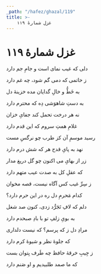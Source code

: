 ```yaml
---
_path: "/hafez/ghazal/119"
title: >-
    غزل شمارهٔ ۱۱۹
---
```

# غزل شمارهٔ ۱۱۹

<div class="b" id="bn1"><div class="m1"><p>دلی که غیب نمای است و جامِ جم دارد</p></div>
<div class="m2"><p>ز خاتمی که دمی گم شود، چه غم دارد</p></div></div>
<div class="b" id="bn2"><div class="m1"><p>به خَطُّ و خالِ گدایان مده خزینهٔ دل</p></div>
<div class="m2"><p>به دستِ شاهوَشی دِه که محترم دارد</p></div></div>
<div class="b" id="bn3"><div class="m1"><p>نه هر درخت تحمل کند جفایِ خزان</p></div>
<div class="m2"><p>غلامِ همتِ سروم که این قدم دارد</p></div></div>
<div class="b" id="bn4"><div class="m1"><p>رسید موسمِ آن کز طرب چو نرگسِ مست</p></div>
<div class="m2"><p>نهد به پایِ قدح هر که شش درم دارد</p></div></div>
<div class="b" id="bn5"><div class="m1"><p>زر از بهایِ می اکنون چو گل دریغ مدار</p></div>
<div class="m2"><p>که عقلِ کل به صدت عیب متهم دارد</p></div></div>
<div class="b" id="bn6"><div class="m1"><p>ز سِرِّ غیب کس آگاه نیست، قصه مخوان</p></div>
<div class="m2"><p>کدام مَحرمِ دل ره در این حرم دارد؟</p></div></div>
<div class="b" id="bn7"><div class="m1"><p>دلم که لافِ تَجَرُّد زدی، کنون صد شغل</p></div>
<div class="m2"><p>به بویِ زلفِ تو با بادِ صبحدم دارد</p></div></div>
<div class="b" id="bn8"><div class="m1"><p>مرادِ دل ز که پرسم؟ که نیست دلداری</p></div>
<div class="m2"><p>که جلوهٔ نظر و شیوهٔ کرم دارد</p></div></div>
<div class="b" id="bn9"><div class="m1"><p>ز جِیبِ خرقهٔ حافظ چه طَرف بِتوان بست</p></div>
<div class="m2"><p>که ما صمد طلبیدیم و او صَنم دارد</p></div></div>
